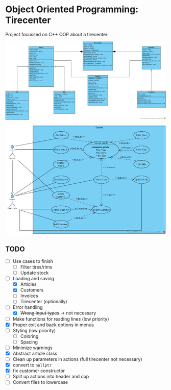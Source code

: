 # Object Oriented Programming: Tirecenter

Project focussed on C++ OOP about a tirecenter.

![Class](Tire-Center-Class.png)

![Use case](./Tire-Center-Use-Case.png)

## TODO

- [ ] Use cases to finish
  - [ ] Filter tires/rims
  - [ ] Update stock
- [ ] Loading and saving
  - [X] Articles
  - [X] Customers
  - [ ] Invoices
  - [ ] Tirecenter (optionally)
- [ ] Error handling
  - [X] ~~Wrong input types~~ -> not necessary
- [ ] Make functions for reading lines (low priority)
- [X] Proper exit and back options in menus
- [ ] Styling (low priority)
  - [ ] Coloring
  - [ ] Spacing
- [ ] Minimize warnings
- [X] Abstract article class
- [ ] Clean up parameters in actions (full tirecenter not necessary)
- [X] convert to `nullptr`
- [X] fix customer constructor
- [ ] Split up actions into header and cpp
- [ ] Convert files to lowercase